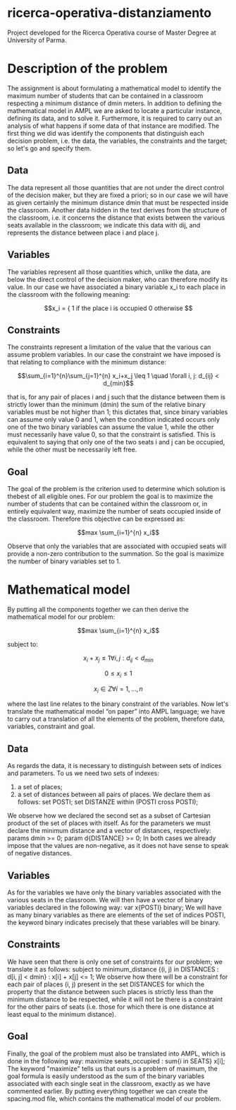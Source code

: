 # ricerca-operativa-distanziamento
Project developed for the Ricerca Operativa course of Master Degree at University of Parma.

# Description of the problem
The assignment is about formulating a mathematical model to identify the maximum number of students that can be contained in a classroom respecting a
minimum distance of dmin meters. In addition to defining the mathematical model in AMPL we are asked to locate a particular instance, defining its data, and to solve it. Furthermore, it is required to carry out an analysis of what happens if some data of that instance are modified. The first thing we did was identify the components that distinguish each decision problem, i.e. the data, the variables, the constraints and the target; so let's go and specify them.

## Data
The data represent all those quantities that are not under the direct control of the decision maker, but they are fixed a priori; so in our case we will have as given certainly the minimum distance dmin that must be respected inside the classroom. Another data hidden in the text derives from the structure of the classroom, i.e. it concerns the distance that exists between the various seats available in the classroom; we indicate this data with dij, and represents the distance between place i and place j.

## Variables
The variables represent all those quantities which, unlike the data, are below the direct control of the decision maker, who can therefore modify its value. In our case we have associated a binary variable x_i to each place in the classroom with the following meaning:
```math
x_i = {
    1 if the place i is occupied
    0 otherwise

```

## Constraints
The constraints represent a limitation of the value that the various can assume problem variables. In our case the constraint we have imposed is that
relating to compliance with the minimum distance:
```math
\sum_{i=1}^{n}\sum_{j=1}^{n} x_i+x_j \leq 1 \quad \forall i, j: d_{ij} < d_{min}
```
that is, for any pair of places i and j such that the distance between them is strictly lower than the minimum (dmin) the sum of the relative binary variables must be not higher than 1; this dictates that, since binary variables can assume only value 0 and 1, when the condition indicated occurs only one of the two binary variables can assume the value 1, while the other must necessarily have value 0, so that the constraint is satisfied. This is equivalent to saying that only one of the two seats i and j can be occupied, while the other must be necessarily left free.

## Goal
The goal of the problem is the criterion used to determine which solution is thebest of all eligible ones. For our problem the goal is to maximize the number of students that can be contained within the classroom or, in entirely equivalent way, maximize the number of seats occupied inside of the classroom. Therefore this objective can be expressed as:
```math
max \sum_{i=1}^{n} x_i
```
Observe that only the variables that are associated with occupied seats will provide a non-zero contribution to the summation. So the goal is maximize the number of binary variables set to 1.

# Mathematical model
By putting all the components together we can then derive the mathematical model for our problem:
```math
max \sum_{i=1}^{n} x_i
```
subject to:
```math
x_i + x_j ≤ 1   ∀ i, j : d_{ij} < d_{min}
```
```math
0 ≤ x_i ≤ 1
```
```math
x_i ∈ Z         ∀ i = 1, ..., n
```
where the last line relates to the binary constraint of the variables. Now let's translate the mathematical model “on paper” into AMPL language; we have to
carry out a translation of all the elements of the problem, therefore data, variables, constraint and goal.

## Data
As regards the data, it is necessary to distinguish between sets of indices and parameters. To us we need two sets of indexes:
  1. a set of places;
  2. a set of distances between all pairs of places.
We declare them as follows:
set POSTI;
set DISTANZE within (POSTI cross POSTI);

We observe how we declared the second set as a subset of Cartesian product of the set of places with itself. As for the parameters we must declare the minimum distance and a vector of distances, respectively:
params dmin >= 0;
param d{DISTANCE} >= 0;
In both cases we already impose that the values are non-negative, as it does not have sense to speak of negative distances.

## Variables
As for the variables we have only the binary variables associated with the various seats in the classroom. We will then have a vector of binary variables declared in the following way:
var x{POSTI} binary;
We will have as many binary variables as there are elements of the set of indices POSTI, the keyword binary indicates precisely that these variables will be binary.

## Constraints
We have seen that there is only one set of constraints for our problem; we translate it as follows:
subject to minimum_distance {(i, j) in DISTANCES : d[i, j] < dmin} : x[i] + x[j] <= 1;
We observe how there will be a constraint for each pair of places (i, j) present in the set DISTANCES for which the property that the distance between such places is strictly less than the minimum distance to be respected, while it will not be there is a constraint for the other pairs of seats (i.e. those for which there is one distance at least equal to the minimum distance).

## Goal
Finally, the goal of the problem must also be translated into AMPL, which is done in the following way:
maximize seats_occupied : sum{i in SEATS} x[i];
The keyword "maximize" tells us that ours is a problem of maximum, the goal formula is easily understood as the sum of the binary variables associated with each single seat in the classroom, exactly as we have commented earlier. By putting everything together we can create the spacing.mod file, which contains
the mathematical model of our problem.
